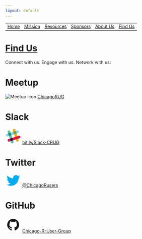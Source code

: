 ```yaml
---
layout: default
---
```


<table id="headers">
  <tbody>
    <tr>
      <td><a href="index.html">Home</a></td>
      <td><a href="mission.html">Mission</a></td>
      <td><a href="resources.html">Resources</a></td>
      <td><a href="sponsors.html">Sponsors</a></td>
      <td><a href="about-us.html">About Us</a></td>
      <td><a href="find-us.html">Find Us</a></td>
    </tr>
  </tbody>
</table>

# <u>Find Us</u>
Connect with us. Engage with us. Network with us:


# **Meetup**
![Meetup icon](https://github.com/Chicago-R-User-Group/2018-n4-R-from-the-Beginning/blob/master/images/m_swarm_50x50.png?raw=true) [ChicagoRUG](https://www.meetup.com/ChicagoRUG/)

# **Slack**
![Slack icon](https://github.com/Chicago-R-User-Group/2018-n7-CRUG-PUG/blob/master/intro-slides/images/slack_50x50.png?raw=true) [bit.ly/Slack-CRUG](http://bit.ly/Slack-CRUG)

# **Twitter**
![Twitter icon](https://github.com/Chicago-R-User-Group/2018-n7-CRUG-PUG/blob/master/intro-slides/images/twitter50x41.png?raw=true) [@ChicagoRusers](https://twitter.com/ChicagoRusers)

# **GitHub**
![Github icon](https://github.com/Chicago-R-User-Group/2018-n7-CRUG-PUG/raw/master/intro-slides/images/GitHub-Mark.png?raw=true) [Chicago-R-User-Group](https://github.com/Chicago-R-User-Group)



